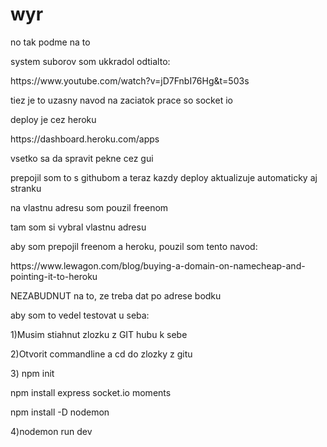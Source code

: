 # wyr
<p>no tak podme na to</p>
<p>system suborov som ukkradol odtialto:</p>
<p>https://www.youtube.com/watch?v=jD7FnbI76Hg&t=503s</p>
<p>tiez je to uzasny navod na zaciatok prace so socket io</p>

<p>deploy je cez heroku</p>
<p>https://dashboard.heroku.com/apps</p>
<p>vsetko sa da spravit pekne cez gui</p>
<p>prepojil som  to s githubom a teraz kazdy deploy aktualizuje automaticky aj stranku</p>
<p>na vlastnu adresu som pouzil freenom</p>
<p>tam som si vybral vlastnu adresu</p>
<p>aby som prepojil freenom a heroku, pouzil som tento navod:</p>
<p>https://www.lewagon.com/blog/buying-a-domain-on-namecheap-and-pointing-it-to-heroku</p>
<p>NEZABUDNUT na to, ze treba dat po adrese bodku</p>
<p>aby som to vedel testovat u seba:</p>
<p>1)Musim stiahnut zlozku z GIT hubu k sebe</p>
  <p>2)Otvorit commandline a cd do zlozky z gitu</p>
  <p>3)  npm init</p>
      <p>npm install express socket.io moments</p>
      <p>npm install -D nodemon</p>
  <p>4)nodemon run dev</p>
